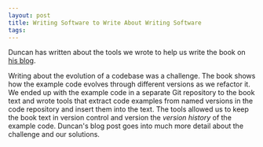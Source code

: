 ```yaml
---
layout: post
title: Writing Software to Write About Writing Software
tags:
---
```

Duncan has written about the tools we wrote to help us write the book on [his blog](http://oneeyedmen.com/book-software-part-1.html).

Writing about the evolution of a codebase was a challenge. The book shows how the example code evolves through different versions as we refactor it.  We ended up with the example code in a separate Git repository to the book text and wrote tools that extract code examples from named versions in the code repository and insert them into the text.  The tools allowed us to keep the book text in version control and version the _version history_ of the example code.  Duncan's blog post goes into much more detail about the challenge and our solutions.
